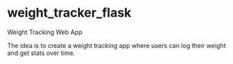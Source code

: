 # weight_tracker_flask
Weight Tracking Web App

The idea is to create a weight tracking app where users can log their weight and get stats over time. 
